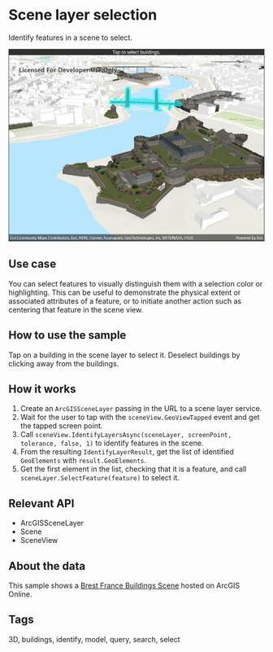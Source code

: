 # Scene layer selection

Identify features in a scene to select.

![Image of scene layer selection](scenelayerselection.jpg)

## Use case

You can select features to visually distinguish them with a selection color or highlighting. This can be useful to demonstrate the physical extent or associated attributes of a feature, or to initiate another action such as centering that feature in the scene view.

## How to use the sample

Tap on a building in the scene layer to select it. Deselect buildings by clicking away from the buildings.

## How it works

1. Create an `ArcGISSceneLayer` passing in the URL to a scene layer service.
2. Wait for the user to tap with the `sceneView.GeoViewTapped` event and get the tapped screen point.
3. Call `sceneView.IdentifyLayersAsync(sceneLayer, screenPoint, tolerance, false, 1)` to identify features in the scene.
4. From the resulting `IdentifyLayerResult`, get the list of identified `GeoElements` with `result.GeoElements`.
5. Get the first element in the list, checking that it is a feature, and call `sceneLayer.SelectFeature(feature)` to select it.

## Relevant API

* ArcGISSceneLayer
* Scene
* SceneView

## About the data

This sample shows a [Brest France Buildings Scene](https://tiles.arcgis.com/tiles/P3ePLMYs2RVChkJx/arcgis/rest/services/Buildings_Brest/SceneServer/layers/0) hosted on ArcGIS Online.

## Tags

3D, buildings, identify, model, query, search, select
